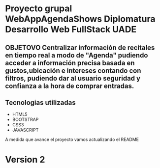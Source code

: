 # Proyecto grupal WebAppAgendaShows Diplomatura Desarrollo Web FullStack UADE
## OBJETOVO Centralizar información de recitales en tiempo real a modo de "Agenda" pudiendo acceder a información precisa basada en gustos,ubicación e intereses contando con filtros, pudiendo dar al usuario seguridad y confianza a la hora de comprar entradas.


## Tecnologias utilizadas

- HTML5
- BOOTSTRAP
- CSS3
- JAVASCRIPT

A medida que avance el proyecto vamos actualizando el README 

# Version 2
